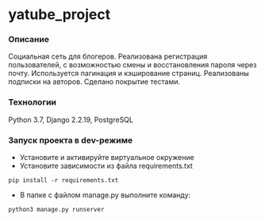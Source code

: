 # yatube_project
### Описание
Социальная сеть для блогеров.
Реализована регистрация пользователей, с возможностью смены и восстановления пароля через почту.
Используется пагинация и кэширование страниц. Реализованы подписки на авторов. Сделано покрытие тестами.
### Технологии
Python 3.7, 
Django 2.2.19, 
PostgreSQL
### Запуск проекта в dev-режиме
- Установите и активируйте виртуальное окружение
- Установите зависимости из файла requirements.txt
```
pip install -r requirements.txt
``` 
- В папке с файлом manage.py выполните команду:
```
python3 manage.py runserver
```
